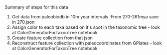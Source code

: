 Summary of steps for this data
1. Get data from paleobiodb in 10m year intervals. From 270-261mya save in 270.json
2. Assign color to each taxa based on it's spot in the taxonomic tree - look at ColorGeneratorForTaxonTree notebook
3. Create feature collection from that json
4. Reconstruct feature collection with paleocoordinates from GPlates - look at ColorGeneratorForTaxonTree notebook